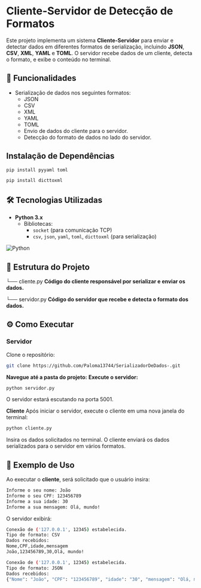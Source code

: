 

# Cliente-Servidor de Detecção de Formatos

Este projeto implementa um sistema **Cliente-Servidor** para enviar e detectar dados em diferentes formatos de serialização, incluindo **JSON**, **CSV**, **XML**, **YAML** e **TOML**. O servidor recebe dados de um cliente, detecta o formato, e exibe o conteúdo no terminal.

## 🚀 Funcionalidades

- Serialização de dados nos seguintes formatos:
  - JSON
  - CSV
  - XML
  - YAML
  - TOML
  - Envio de dados do cliente para o servidor.
  - Detecção do formato de dados no lado do servidor.

## Instalação de Dependências
``` bash
pip install pyyaml toml
```

``` bash
pip install dicttoxml
```

## 🛠️ Tecnologias Utilizadas

- **Python 3.x**
  - Bibliotecas:
    - `socket` (para comunicação TCP)
    - `csv`, `json`, `yaml`, `toml`, `dicttoxml` (para serialização)
      
![Python](https://img.shields.io/badge/Python-3776AB?style=for-the-badge&logo=python&logoColor=white)


## 📂 Estrutura do Projeto

└── cliente.py   **Código do cliente responsável por serializar e enviar os dados.**

└── servidor.py  **Código do servidor que recebe e detecta o formato dos dados.**


## ⚙️ Como Executar

### Servidor
Clone o repositório:

```bash
git clone https://github.com/Paloma13744/SerializadorDeDados-.git
```

**Navegue até a pasta do projeto:**
**Execute o servidor:**
```bash
python servidor.py
```
O servidor estará escutando na porta 5001.

**Cliente**
Após iniciar o servidor, execute o cliente em uma nova janela do terminal:
``` bash
python cliente.py
```

Insira os dados solicitados no terminal. O cliente enviará os dados serializados para o servidor em vários formatos.

## 📖 Exemplo de Uso
Ao executar o **cliente**, será solicitado que o usuário insira:

```bash
Informe o seu nome: João
Informe o seu CPF: 123456789
Informe a sua idade: 30
Informe a sua mensagem: Olá, mundo!
```

O servidor exibirá:
```bash
Conexão de ('127.0.0.1', 12345) estabelecida.
Tipo de formato: CSV
Dados recebidos:
Nome,CPF,idade,mensagem
João,123456789,30,Olá, mundo!

Conexão de ('127.0.0.1', 12345) estabelecida.
Tipo de formato: JSON
Dados recebidos:
{"Nome": "João", "CPF": "123456789", "idade": "30", "mensagem": "Olá, mundo!"}
```










